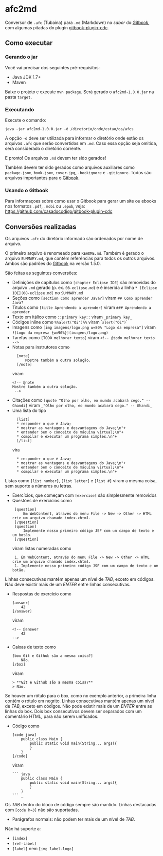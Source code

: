 # afc2md
Conversor de `.afc` (Tubaina) para `.md` (Markdown) no _sabor_ do [Gitbook](https://github.com/GitbookIO/gitbook), com algumas pitadas do plugin [gitbook-plugin-cdc](https://github.com/casadocodigo/gitbook-plugin-cdc).

## Como executar

### Gerando o jar
Você vai precisar dos seguintes pré-requisitos:
* Java JDK 1.7+
* Maven

Baixe o projeto e execute `mvn package`. Será gerado o `afc2md-1.0.0.jar` na pasta `target`.

### Executando
Execute o comando:
```
java -jar afc2md-1.0.0.jar -d /diretorio/onde/estao/os/afcs
```

A opção `-d` deve ser utilizada para informar o diretório onde estão os arquivos `.afc` que serão convertidos em `.md`. Caso essa opção seja omitida, será considerado o diretório corrente.

E pronto! Os arquivos `.md` devem ter sido gerados! 

Também devem ter sido gerados como arquivos auxiliares como `package.json`, `book.json`, `cover.jpg`, `.bookignore` e `.gitignore`. Todos são arquivos importantes para o [Gitbook](https://github.com/GitbookIO/gitbook).

### Usando o Gitbook

Para informaçoes sobre como usar o Gitbook para gerar um site ou ebooks nos formatos `.pdf`, `.mobi` ou `.epub`, veja: 
https://github.com/casadocodigo/gitbook-plugin-cdc

## Conversões realizadas

Os arquivos `.afc` do diretório informado são ordenados por nome de arquivo.

O primeiro arquivo é renomeado para `README.md`. Também é gerado o arquivo `SUMMARY.md`, que contém referências para todos os outros arquivos. Ambos são padrões do [Gitbook](https://github.com/GitbookIO/gitbook) na versão 1.5.0.

São feitas as seguintes conversões:

* Definições de capítulos como `[chapter Eclipse IDE]` são removidas do arquivo `.md` gerado (p. ex. `08-eclipse.md`) e é inserida a linha `* [Eclipse IDE](08-eclipse.md)` no `SUMMARY.md`
* Seções como `[section Como aprender Java?]` viram `## Como aprender Java?`
* Títulos como `[title Aprendendo a aprender]` viram `### Aprendendo a aprender`
* Texto em itálico como `::primary key::` viram `_primary key_`
* Códigos inline como `%%alert("Oi")%%` viram \``alert("Oi")`\`
* Imagens como `[img imagens/logo.png w=80% "Logo da empresa"]` viram `![Logo da empresa {w=90%}](imagens/logo.png)`
* Tarefas como `[TODO melhorar texto]` viram `<!-- @todo melhorar texto -->`
* Notas para instrutores como 
  ```
    [note]
        Mostre também a outra solução.
    [/note]
   ``` 
   viram  
   ```
   <!-- @note 
   Mostre também a outra solução.
    -->
   ```
* Citações como `[quote "Olho por olho, eo mundo acabará cego." -- Ghandi]` viram `_"Olho por olho, eo mundo acabará cego." -- Ghandi_`
* Uma lista do tipo
  ```
    [list]
    * responder o que é Java;
    * mostrar as vantagens e desvantagens do Java;\n"+
    * entender bem o conceito de máquina virtual;\n"+
    * compilar e executar um programa simples.\n"+
    [/list]
  ```
  vira
  ```
    * responder o que é Java;
    * mostrar as vantagens e desvantagens do Java;\n"+
    * entender bem o conceito de máquina virtual;\n"+
    * compilar e executar um programa simples.\n"+
  ```
Listas como `[list number]`, `[list letter]` e `[list #]` viram a mesma coisa, sem suporte a números ou letras.
* Exercícios, que começam com `[exercise]` são simplesmente removidos
* Questões de exercícios como 
   ```
    [question]
        Em WebContent, através do menu File -> New -> Other -> HTML crie um arquivo chamado index.xhtml.
    [/question]
    [question]
        Implemente nosso primeiro código JSF com um campo de texto e um botão.
    [/question]
    ```
    viram listas numeradas como
   ```
    1. Em WebContent, através do menu File -> New -> Other -> HTML crie um arquivo chamado index.xhtml.
    1. Implemente nosso primeiro código JSF com um campo de texto e um botão.
    ```
Linhas consecutivas mantém apenas um nível de _TAB_, exceto em códigos. Não deve existir mais de um _ENTER_ entre linhas consecutivas.
* Respostas de exercício como 
    ```
    [answer]
        42
    [/answer]
    ``` 
    viram 
    ```
    <!-- @answer 
        42
    -->
    ```
* Caixas de texto como
    ```
    [box Git e Github são a mesma coisa?]
        Não.
    [/box]
    ```
    viram
    ```
    > **Git e Github são a mesma coisa?**
    > Não.
    ```
Se houver um rótulo para o box, como no exemplo anterior, a primeira linha contém o rótulo em negrito. Linhas consecutivas mantém apenas um nível de _TAB_, exceto em códigos. Não pode existir mais de um _ENTER_ entre as linhas do box. Dois box consecutivos devem ser separados com um comentário HTML, para não serem unificados.
* Código como 
    ```
    [code java]
        public class Main {
            public static void main(String... args){
            }
        }
    [/code]
    ```
    viram
    
    ``` 
    ``` java
        public class Main {
            public static void main(String... args){
            }
        }
    ``` _
    ```
Os _TAB_ dentro do bloco de código sempre são mantido. Linhas destacadas com `[code h=3]` não são suportadas.
* Parágrafos normais: não podem ter mais de um nível de _TAB_.


Não há suporte a:

* `[index]`
* `[ref-label]`
* `[label]` nem `[img label-logo]`
